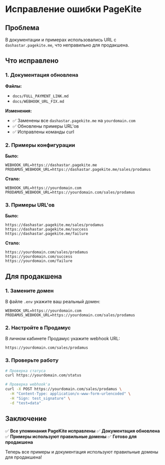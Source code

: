 # Исправление ошибки PageKite

## Проблема

В документации и примерах использовались URL с `dashastar.pagekite.me`, что неправильно для продакшена.

## Что исправлено

### 1. Документация обновлена

**Файлы:**
- `docs/FULL_PAYMENT_LINK.md`
- `docs/WEBHOOK_URL_FIX.md`

**Изменения:**
- ✅ Заменены все `dashastar.pagekite.me` на `yourdomain.com`
- ✅ Обновлены примеры URL'ов
- ✅ Исправлены команды curl

### 2. Примеры конфигурации

**Было:**
```env
WEBHOOK_URL=https://dashastar.pagekite.me
PRODAMUS_WEBHOOK_URL=https://dashastar.pagekite.me/sales/prodamus
```

**Стало:**
```env
WEBHOOK_URL=https://yourdomain.com
PRODAMUS_WEBHOOK_URL=https://yourdomain.com/sales/prodamus
```

### 3. Примеры URL'ов

**Было:**
```
https://dashastar.pagekite.me/sales/prodamus
https://dashastar.pagekite.me/success
https://dashastar.pagekite.me/failure
```

**Стало:**
```
https://yourdomain.com/sales/prodamus
https://yourdomain.com/success
https://yourdomain.com/failure
```

## Для продакшена

### 1. Замените домен

В файле `.env` укажите ваш реальный домен:

```env
WEBHOOK_URL=https://yourdomain.com
PRODAMUS_WEBHOOK_URL=https://yourdomain.com/sales/prodamus
```

### 2. Настройте в Продамус

В личном кабинете Продамус укажите webhook URL:
```
https://yourdomain.com/sales/prodamus
```

### 3. Проверьте работу

```bash
# Проверка статуса
curl https://yourdomain.com/status

# Проверка webhook'а
curl -X POST https://yourdomain.com/sales/prodamus \
  -H "Content-Type: application/x-www-form-urlencoded" \
  -H "Sign: test_signature" \
  -d "test=data"
```

## Заключение

✅ **Все упоминания PageKite исправлены**
✅ **Документация обновлена**
✅ **Примеры используют правильные домены**
✅ **Готово для продакшена**

Теперь все примеры и документация используют правильные домены для продакшена!
